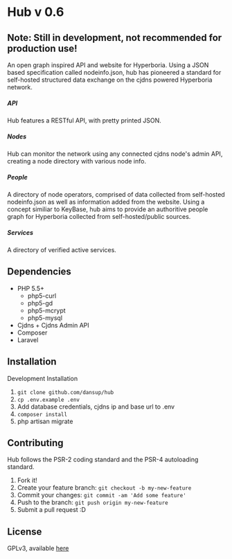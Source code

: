 # Hub v 0.6

## Note: Still in development, not recommended for production use!

An open graph inspired API and website for Hyperboria. Using a JSON based specification called nodeinfo.json, hub has pioneered a standard for self-hosted structured data exchange on the cjdns powered Hyperboria network. 

##### API

Hub features a RESTful API, with pretty printed JSON.

##### Nodes

Hub can monitor the network using any connected cjdns node's admin API, creating a node directory with various node info.

##### People

A directory of node operators, comprised of data collected from self-hosted nodeinfo.json as well as information added from the website. Using a concept similiar to KeyBase, hub aims to provide an authoritive people graph for Hyperboria collected from self-hosted/public sources.

##### Services

A directory of verified active services.

## Dependencies

 - PHP 5.5+
	- php5-curl
	- php5-gd
	- php5-mcrypt
	- php5-mysql
 - Cjdns + Cjdns Admin API
 - Composer
 - Laravel

## Installation

Development Installation

1. ```git clone github.com/dansup/hub```
2. ```cp .env.example .env```
3. Add database credentials, cjdns ip and base url to .env
4. ```composer install```
5. php artisan migrate

## Contributing

Hub follows the PSR-2 coding standard and the PSR-4 autoloading standard.

1. Fork it!
2. Create your feature branch: `git checkout -b my-new-feature`
3. Commit your changes: `git commit -am 'Add some feature'`
4. Push to the branch: `git push origin my-new-feature`
5. Submit a pull request :D


## License

GPLv3, available [here](https://github.com/dansup/hub/blob/master/LICENCE)